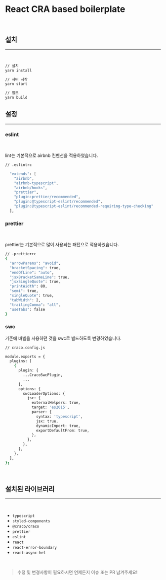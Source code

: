 # React CRA based boilerplate

<br/>

## 설치
---
<br/>

```bash
// 설치
yarn install

// 서버 시작
yarn start

// 빌드
yarn build
```

## 설정
---
### eslint

<br/>

lint는 기본적으로 airbnb 컨벤션을 적용하였습니다. 

```bash
// .eslintrc

  "extends": [
    "airbnb",
    "airbnb-typescript",
    "airbnb/hooks",
    "prettier",
    "plugin:prettier/recommended",
    "plugin:@typescript-eslint/recommended",
    "plugin:@typescript-eslint/recommended-requiring-type-checking"
  ],
```

### prettier

<br/>

prettier는 기본적으로 많이 사용되는 패턴으로 적용하였습니다.

```bash
// .prettierrc
{
  "arrowParens": "avoid",
  "bracketSpacing": true,
  "endOfLine": "auto",
  "jsxBracketSameLine": true,
  "jsxSingleQuote": true,
  "printWidth": 80,
  "semi": true,
  "singleQuote": true,
  "tabWidth": 2,
  "trailingComma": "all",
  "useTabs": false
}
```

### swc

기존에 바벨을 사용하던 것을 swc로 빌드하도록 변경하였습니다. 

```bash
// craco.config.js

module.exports = {
  plugins: [
    {
      plugin: {
        ...CracoSwcPlugin,
        ...
      },
      options: {
        swcLoaderOptions: {
          jsc: {
            externalHelpers: true,
            target: 'es2015',
            parser: {
              syntax: 'typescript',
              jsx: true,
              dynamicImport: true,
              exportDefaultFrom: true,
            },
          },
        },
      },
    },
  ],
};
```

<br/>

## 설치된 라이브러리
---

<br/>

- `typescript`
- `styled-components`
- `@craco/craco`
- `prettier`
- `eslint`
- `react`
- `react-error-boundary`
- `react-async-hel`

<br/>

> 수정 및 변경사항이 필요하시면 언제든지 이슈 또는 PR 남겨주세요!
